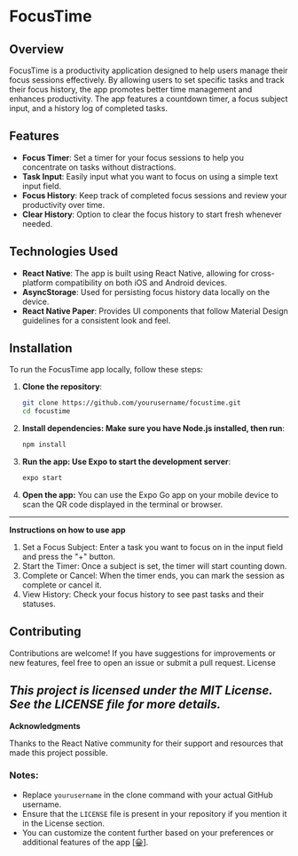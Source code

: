 # FocusTime

## Overview
FocusTime is a productivity application designed to help users manage their focus sessions effectively. By allowing users to set specific tasks and track their focus history, the app promotes better time management and enhances productivity. The app features a countdown timer, a focus subject input, and a history log of completed tasks.

## Features
- **Focus Timer**: Set a timer for your focus sessions to help you concentrate on tasks without distractions.
- **Task Input**: Easily input what you want to focus on using a simple text input field.
- **Focus History**: Keep track of completed focus sessions and review your productivity over time.
- **Clear History**: Option to clear the focus history to start fresh whenever needed.

## Technologies Used
- **React Native**: The app is built using React Native, allowing for cross-platform compatibility on both iOS and Android devices.
- **AsyncStorage**: Used for persisting focus history data locally on the device.
- **React Native Paper**: Provides UI components that follow Material Design guidelines for a consistent look and feel.

## Installation
To run the FocusTime app locally, follow these steps:

1. **Clone the repository**:
   ```bash
   git clone https://github.com/yourusername/focustime.git
   cd focustime
   
2.   **Install dependencies: Make sure you have Node.js installed, then run**:
     ```bash
     npm install

3.   **Run the app: Use Expo to start the development server**:
     ```bash
     expo start

4.   **Open the app:** You can use the Expo Go app on your mobile device to scan the QR code displayed in the terminal or browser.

   ---

   **Instructions on how to use app**
1. Set a Focus Subject: Enter a task you want to focus on in the input field and press the "+" button.
2. Start the Timer: Once a subject is set, the timer will start counting down.
3. Complete or Cancel: When the timer ends, you can mark the session as complete or cancel it.
4. View History: Check your focus history to see past tasks and their statuses.

## Contributing

Contributions are welcome! If you have suggestions for improvements or new features, feel free to open an issue or submit a pull request.
License

***This project is licensed under the MIT License. See the LICENSE file for more details.***
-
**Acknowledgments**

Thanks to the React Native community for their support and resources that made this project possible.


### Notes:
- Replace `yourusername` in the clone command with your actual GitHub username.
- Ensure that the `LICENSE` file is present in your repository if you mention it in the License section.
- You can customize the content further based on your preferences or additional features of the app [[😀]](https://github.com/MSMITH71910/FocusTime).
